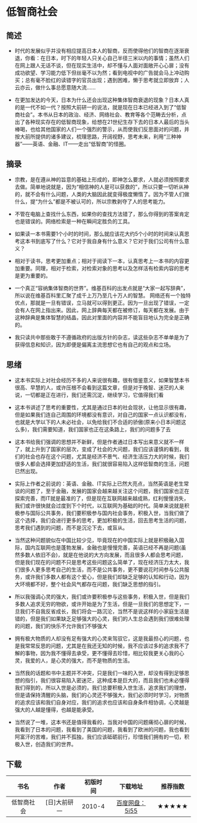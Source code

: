 <!--
 * @Description: 低智商社会
 * @Date: 2020-01-20 11:20:19
 * @LastEditors  : 关耳听风
 * @LastEditTime : 2020-01-20 11:57:39
 -->

# 低智商社会

## 简述

* 时代的发展似乎并没有相应提高日本人的智商，反而使得他们的智商在逐渐衰退，你看：在日本，时下的年轻人只关心自己半径三米以内的事情；虽然人们在网上跟人无话不谈，但在现实生活中，却不懂与人面对面敞开心心扉；没有成功欲望、学习能力低下但丝毫不以为然；看到电视中的广告就会马上冲动购买；总有毫不脸红的读错字的官员出现；遇到困难，懒于思考就立即放弃；人云亦云，做什么事总愿意随大流……

* 在更加发达的今天，日本为什么还会出现这种集体智商衰退的现象？日本人真的是一代不如一代？按照大前研一的说法，就是现在日本已经进入到了“低智商社会”。本书从日本的政治、经济、网络社会、教育等各个范畴去分析，点出了各种现实存在的低智商现象，给想在21世纪生存下去的日本人最后的当头棒喝，也给其他国家的人们一个强烈的警示，从而使我们反思面对的问题，并按大前所提供的诸多建议，梳理思路，开阔视野，思考未来，利用“三种神器”——英语、金融、IT——走出“低智商”的怪圈。

## 摘录

* 宗教，是在遵从神的旨意的基础上形成的，即神怎么要求，人就必须按照要求去做。简单地说就是，因为“相信神的人是可以获救的”，所以只要一切听从神的，就不会有什么问题，人类的大脑因此就变得极度懒惰了。因为不管人们做什么，提“为什么”都是不被认可的，所以宗教剥夺了人的思考能力。

* 不管在电脑上查找什么东西，如果你的查找方法错了，那么你得到的答案肯定也是错误的。网络检索是一种在瞬间定胜负的工具。

* 如果读一本书需要1个小时的时间，那么就应该花大约5个小时的时间来认真思考这本书到底写了什么？它对于我自身有什么意义？它对于我们公司有什么意义？

* 相对于读书，思考更加重点；相对于阅读下一本，认真思考上一本书的内容更加重要。同理，相对于检索，对检索对象的思考以及怎样活有检索内容的思考是更为重要的。

* 一个真正“容纳集体智商的世界”。维基百科的出发点就是“大家一起写辞典”，所以说在维基百科里汇聚了成千上万乃至几十万人的智慧。 网络还有一个独特优点，那就是一旦有错误，立马就可以得到更正。因为一旦出现了错误，一定会有人在网上指出来。因此，网上辞典每天都在被修订，每天都在发展。由于这种辞典是集体智慧的结晶，因此对里面的内容并不能盲目地认为完全是正确的。

* 我只读共中那些敢于不遵循政府的出版方针的杂志，读这些杂志不单单是为了获得信息和知识，因为即便是偏离主流思想它也有自己的观点和立场。

## 思绪

* 这本书实际上对社会经历不多的人来说很有趣，很有借鉴意义，如果智慧本书很高、早慧的人，或许压根不会看到这篇文章，但是对于晚智、迷茫的人来说，一切都是正在进行，我们还需沉淀，继续学习，它值得我们看

* 这本书讲述了思考的重要性，尤其是通过日本的社会现状，让他显示很有趣，但是如果我们连自己周围的环境都没有意识，对自己的国家一点认识都没有，也就是大学以下的人未必社会，以免给我们不合适的骄傲(原来小日本问题这么多)，我们需要知道，我们国家也正在这条路上，我们的问题多了去

* 这本书给我们强调的思想并不新鲜，但是作者通过日本写出来意义就不一样了，就上升到了国家的层次，变成了社会的大问题，我们应该谨慎的看到，我们的社会也存在这个问题，尤其是经济不景气、经济生活压力大的时候，我们很多人都会选择更加舒适的生活，我们就很容易陷入这样低智商的生活，问题已然出现。

* 实际上作者之前说的：英语、金融、IT实际上已然大亮点，当然英语是老生常谈的问题了，至于金融，发展的国家会越来越关注这个问题，我们国家也正在探索完善，而IT就是最准的了，但是现在互联网越来越成熟，红利慢慢消失，我们或许很快就会过度到下个时代，以互联网为基础的时代。简单来说就是积极参与国际公共事务，我们要积极参与国内社会事务，积极入世，当我们做了这个选择，我们会进行更多的思考，更加积极的生活，回去思考生活的问题，思考我们遇到的问题，而不是沉沦下去，或盲从。

* 当然这种问题貌似在中国比较少见，毕竟现在的中国实际上就是积极融入国际，国内互联网也是蓬勃发展，金融也是慢慢完善，英语已经不再是问题(虽然多数人依旧不会)，就是在他说的大方向发展，而且很多人都会思考问题，但是我们现在的问题不只是思考这些问题这么简单了，现在经济压力太大，我们很多人更多思考自己的生活，而不是公共事务，更不要说花时间参与公共服务，或许我们多数人都有这个爱心，但是我们却缺乏足够的认知和行动，因为大环境都不好，整个社会风气都存在问题，我们缺乏思想的指引。

* 所以我强调心灵的强大，我们或许要积极参与这些事务，积极入世，但是我们多数人追求无穷的物欲，或许开始是为了生活，但是一旦我们的思想定下，一旦我们不自我反省成长，我们将会一路沉沦，当然不是说这样的小家庭生活是错的，但是我们如果缺乏足够强大的心灵，我们的人生总会遇到我们很难处理的问题，我们的快乐不允许我们不够强大

* 拥有极大物质的人却没有足有强大的心灵来驾驭它，这是我最担心的问题，也是我常常反思的问题，尤其是在我还无知的时候，我不应该过多的追求我不了解的事物，因为我不懂得去承受，更不懂得去珍惜，相比较我更关心我的心灵，我爱的人，是心灵的强大，而不是物质的生活。

* 当然我的话题和书中主题并不冲突，只是我们一味的入世，却没有得到足够思想的指引，我们很容易陷入密迷茫，这种成本是巨大的，而且我们也未必懂得我们得到的，所以入世是必须的，我们总要积极入世生活，追求我们的理想，但是请保持清醒的头脑，我们的心灵还不够强大，我们必须时时学习，对物质的追求应该和我们自身对应，我们的追求也应该和自身条件相协调，心灵越是强大的人越是懂得，也越是能承受。

* 当然说了一堆，这本书还是值得我看的，当我对中国的问题痛彻心扉的时候，我看到了日本的问题，我看到了美国的问题，我看到了欧洲的问题，我也看到阿富汗的苦难，我们并不孤独，我们应该砥砺前行，珍惜我们拥有的一切，积极入世，创造我们的世界。

## 下载

|书名|作者|初版时间|下载地址|推荐指数|
|:--:|:--:|:--:|:--:|:--:|
|低智商社会|[日]大前研一|2010-4|[百度网盘：5i55](https://pan.baidu.com/s/10gcjJxRVAa0b2Lv5OST6eA)|★★★★★|
